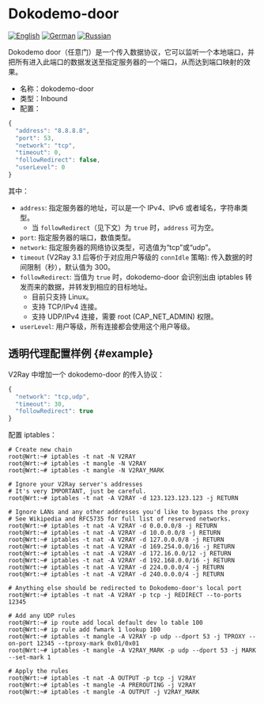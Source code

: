 # Dokodemo-door

[![English][1]][2] [![German][3]][4] [![Russian][5]][6]

[1]: ../../resources/english.svg
[2]: https://www.v2ray.com/en/configuration/protocols/dokodemo.html
[3]: ../../resources/german.svg
[4]: https://www.v2ray.com/de/configuration/protocols/dokodemo.html
[5]: ../../resources/russian.svg
[6]: https://www.v2ray.com/ru/configuration/protocols/dokodemo.html

Dokodemo door（任意门）是一个传入数据协议，它可以监听一个本地端口，并把所有进入此端口的数据发送至指定服务器的一个端口，从而达到端口映射的效果。

* 名称：dokodemo-door
* 类型：Inbound
* 配置：

```javascript
{
  "address": "8.8.8.8",
  "port": 53,
  "network": "tcp",
  "timeout": 0,
  "followRedirect": false,
  "userLevel": 0
}
```

其中：

* `address`: 指定服务器的地址，可以是一个 IPv4、IPv6 或者域名，字符串类型。
  * 当 `followRedirect`（见下文）为 `true` 时，`address` 可为空。
* `port`: 指定服务器的端口，数值类型。
* `network`: 指定服务器的网络协议类型，可选值为“tcp”或“udp”。
* `timeout` (V2Ray 3.1 后等价于对应用户等级的 `connIdle` 策略): 传入数据的时间限制（秒），默认值为 300。
* `followRedirect`: 当值为 `true` 时，dokodemo-door 会识别出由 iptables 转发而来的数据，并转发到相应的目标地址。
  * 目前只支持 Linux。
  * 支持 TCP/IPv4 连接。
  * 支持 UDP/IPv4 连接，需要 root (CAP\_NET\_ADMIN) 权限。
* `userLevel`: 用户等级，所有连接都会使用这个用户等级。

## 透明代理配置样例 {#example}

V2Ray 中增加一个 dokodemo-door 的传入协议：

```javascript
{
  "network": "tcp,udp",
  "timeout": 30,
  "followRedirect": true
}
```

配置 iptables：

```plain
# Create new chain
root@Wrt:~# iptables -t nat -N V2RAY
root@Wrt:~# iptables -t mangle -N V2RAY
root@Wrt:~# iptables -t mangle -N V2RAY_MARK

# Ignore your V2Ray server's addresses
# It's very IMPORTANT, just be careful.
root@Wrt:~# iptables -t nat -A V2RAY -d 123.123.123.123 -j RETURN

# Ignore LANs and any other addresses you'd like to bypass the proxy
# See Wikipedia and RFC5735 for full list of reserved networks.
root@Wrt:~# iptables -t nat -A V2RAY -d 0.0.0.0/8 -j RETURN
root@Wrt:~# iptables -t nat -A V2RAY -d 10.0.0.0/8 -j RETURN
root@Wrt:~# iptables -t nat -A V2RAY -d 127.0.0.0/8 -j RETURN
root@Wrt:~# iptables -t nat -A V2RAY -d 169.254.0.0/16 -j RETURN
root@Wrt:~# iptables -t nat -A V2RAY -d 172.16.0.0/12 -j RETURN
root@Wrt:~# iptables -t nat -A V2RAY -d 192.168.0.0/16 -j RETURN
root@Wrt:~# iptables -t nat -A V2RAY -d 224.0.0.0/4 -j RETURN
root@Wrt:~# iptables -t nat -A V2RAY -d 240.0.0.0/4 -j RETURN

# Anything else should be redirected to Dokodemo-door's local port
root@Wrt:~# iptables -t nat -A V2RAY -p tcp -j REDIRECT --to-ports 12345

# Add any UDP rules
root@Wrt:~# ip route add local default dev lo table 100
root@Wrt:~# ip rule add fwmark 1 lookup 100
root@Wrt:~# iptables -t mangle -A V2RAY -p udp --dport 53 -j TPROXY --on-port 12345 --tproxy-mark 0x01/0x01
root@Wrt:~# iptables -t mangle -A V2RAY_MARK -p udp --dport 53 -j MARK --set-mark 1

# Apply the rules
root@Wrt:~# iptables -t nat -A OUTPUT -p tcp -j V2RAY
root@Wrt:~# iptables -t mangle -A PREROUTING -j V2RAY
root@Wrt:~# iptables -t mangle -A OUTPUT -j V2RAY_MARK
```
